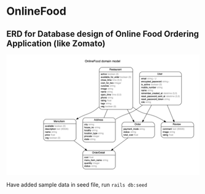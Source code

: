 # OnlineFood

## ERD for Database design of Online Food Ordering Application (like Zomato)

![erd](https://github.com/meenakshikumari/OnlineFood/blob/master/OnlineFoodOrder.png?raw=true)

Have added sample data in seed file, run ``` rails db:seed ``` 
